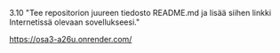 3.10 "Tee repositorion juureen tiedosto README.md ja lisää siihen linkki Internetissä olevaan sovellukseesi."

https://osa3-a26u.onrender.com/
